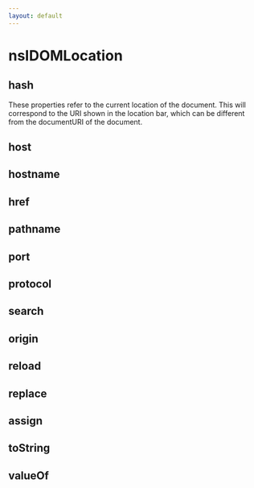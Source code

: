 ```yaml
---
layout: default
---
```


# nsIDOMLocation #

## hash ##

These properties refer to the current location of the document.
This will correspond to the URI shown in the location bar, which
can be different from the documentURI of the document.


## host ##

## hostname ##

## href ##

## pathname ##

## port ##

## protocol ##

## search ##

## origin ##

## reload ##

## replace ##

## assign ##

## toString ##

## valueOf ##
